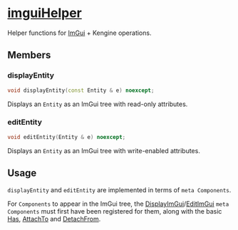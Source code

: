 # [imguiHelper](imguiHelper.hpp)

Helper functions for [ImGui](https://github.com/ocornut/imgui) + Kengine operations.

## Members

### displayEntity

```cpp
void displayEntity(const Entity & e) noexcept;
```

Displays an `Entity` as an ImGui tree with read-only attributes.

### editEntity

```cpp
void editEntity(Entity & e) noexcept;
```

Displays an `Entity` as an ImGui tree with write-enabled attributes.

## Usage

`displayEntity` and `editEntity` are implemented in terms of `meta Components`.

For `Components` to appear in the ImGui tree, the [DisplayImGui](../components/meta/DisplayImGui.md)/[EditImGui](../components/meta/DisplayImGui.md) `meta Components` must first have been registered for them, along with the basic [Has](../components/meta/Has.md), [AttachTo](../components/meta/AttachTo.md) and [DetachFrom](../components/meta/DetachFrom.md).

